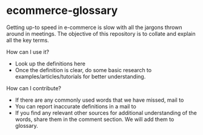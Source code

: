 # ecommerce-glossary

Getting up-to speed in e-commerce is slow with all the jargons thrown around in meetings. The objective of this repository is to collate and explain all the key terms.

How can I use it?
* Look up the definitions here
* Once the definition is clear, do some basic research to examples/articles/tutorials for better understanding.

How can I contribute?
* If there are any commonly used words that we have missed, mail to 
* You can report inaccurate definitions in a mail to
* If you find any relevant other sources for additional understanding of the words, share them in the comment section. We will add them to glossary.



